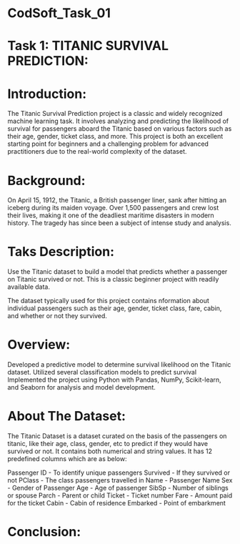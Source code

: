 # CodSoft_Task_01
# Task 1: TITANIC SURVIVAL PREDICTION: 

# Introduction: 
The Titanic Survival Prediction project is a classic and widely recognized machine learning task. It involves analyzing and predicting the likelihood of survival for passengers aboard the Titanic based on various factors such as their age, gender, ticket class, and more. This project is both an excellent starting point for beginners and a challenging problem for advanced practitioners due to the real-world complexity of the dataset.

# Background:
On April 15, 1912, the Titanic, a British passenger liner, sank after hitting an iceberg during its maiden voyage. Over 1,500 passengers and crew lost their lives, making it one of the deadliest maritime disasters in modern history. The tragedy has since been a subject of intense study and analysis.

# Taks Description:
Use the Titanic dataset to build a model that predicts whether a passenger on Titanic survived or not. This is a classic beginner project with readily available data.

The dataset typically used for this project contains nformation about individual passengers such as their age, gender, ticket class, fare, cabin, and whether or not they survived.

# Overview:
Developed a predictive model to determine survival likelihood on the Titanic dataset.
Utilized several classification models to predict survival
Implemented the project using Python with Pandas, NumPy, Scikit-learn, and Seaborn for analysis and model development.

# About The Dataset:
The Titanic Dataset is a dataset curated on the basis of the passengers on titanic, like their age, class, gender, etc to predict if they would have survived or not. It contains both numerical and string values. It has 12 predefined columns which are as below:

Passenger ID - To identify unique passengers
Survived - If they survived or not
PClass - The class passengers travelled in
Name - Passenger Name
Sex - Gender of Passenger
Age - Age of passenger
SibSp - Number of siblings or spouse
Parch - Parent or child
Ticket - Ticket number
Fare - Amount paid for the ticket
Cabin - Cabin of residence
Embarked - Point of embarkment
# Conclusion: 
